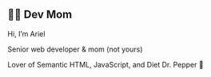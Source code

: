 ## 👩‍💻 Dev Mom

Hi, I’m Ariel

Senior web developer & mom (not yours)

Lover of Semantic HTML, JavaScript, and Diet Dr. Pepper 🥤
